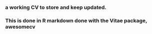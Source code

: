 ### a working CV to store and keep updated. 
### This is done in R markdown done with the Vitae package, awesomecv

